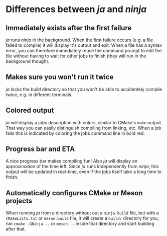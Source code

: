 # Differences between *ja* and *ninja*

## Immediately exists after the first failure

*ja* runs *ninja* in the background. When the first failure occurs (e.g. a file failed to compile) it will display it's output and exit. When a file has a syntax error, you can therefore immediately reuse the command prompt to edit the file without having to wait for other jobs to finish (they will run in the background though).

## Makes sure you won't run it twice

*ja* locks the build directory so that you won't be able to accidentely compile twice, e.g. in different terminals.

## Colored output

*ja* will display a jobs description with colors, similar to CMake's `make` output. That way you can easily distinguish compiling from linking, etc. When a job fails this is indicated by coloring the jobs command line in bold red.

## Progress bar and ETA

A nice progress bar makes compiling fun! Also *ja* will display an approximation of the time left. Since *ja* runs independently from *ninja*, this output will be updated in real-time, even if the jobs itself take a long time to finish.

## Automatically configures CMake or Meson projects

When running *ja* from a directory without out a `ninja.build` file, but with a `CMakeLists.txt` or `meson.build` file, it will create a `build/` directory for you, run `cmake -GNinja ..` or `meson ..` inside that directory and start building after that.
